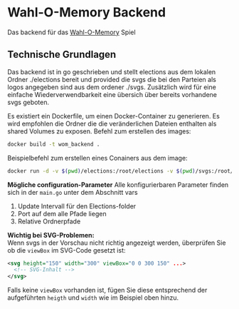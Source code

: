 # Wahl-O-Memory Backend

Das backend für das [Wahl-O-Memory](https://github.com/Wahl-O-Memory/WahlOMemory_v2) Spiel 

## Technische Grundlagen
Das backend ist in go geschrieben und stellt elections aus dem lokalen Ordner ./elections bereit und provided die svgs die bei den Parteien als logos angegeben sind aus dem ordener ./svgs. Zusätzlich wird für eine einfache Wiederverwendbarkeit eine übersich über bereits vorhandene svgs geboten.

Es existiert ein Dockerfile, um einen Docker-Container zu generieren. Es wird empfohlen die Ordner die die veränderlichen Dateien enthalten als shared Volumes zu exposen.
Befehl zum erstellen des images:
```bash
docker build -t wom_backend .
```
Beispielbefehl zum erstellen eines Conainers aus dem image:
```bash
docker run -d -v $(pwd)/elections:/root/elections -v $(pwd)/svgs:/root/svgs -p 25000:20202 --name wom-backend-test wom_backend
```

**Mögliche configuration-Parameter**
Alle konfigurierbaren Parameter finden sich in der `main.go` unter dem Abschnitt vars
1. Update Intervall für den Elections-folder
2. Port auf dem alle Pfade liegen
3. Relative Ordnerpfade

**Wichtig bei SVG-Problemen:**  
Wenn svgs in der Vorschau nicht richtig angezeigt werden, überprüfen Sie ob die `viewBox` im SVG-Code gesetzt ist:

```svg
<svg height="150" width="300" viewBox="0 0 300 150" ...>
  <!-- SVG-Inhalt -->
</svg>
```

Falls keine `viewBox` vorhanden ist, fügen Sie diese entsprechend der aufgeführten `heigth` und `width` wie im Beispiel oben hinzu.
